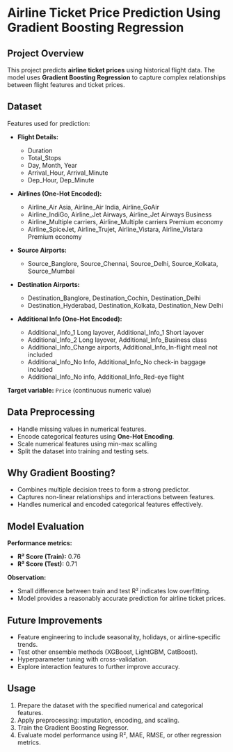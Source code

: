 # Airline Ticket Price Prediction Using Gradient Boosting Regression

## Project Overview
This project predicts **airline ticket prices** using historical flight data. The model uses **Gradient Boosting Regression** to capture complex relationships between flight features and ticket prices.

## Dataset
Features used for prediction:

- **Flight Details:**
  - Duration
  - Total_Stops
  - Day, Month, Year
  - Arrival_Hour, Arrival_Minute
  - Dep_Hour, Dep_Minute

- **Airlines (One-Hot Encoded):**
  - Airline_Air Asia, Airline_Air India, Airline_GoAir
  - Airline_IndiGo, Airline_Jet Airways, Airline_Jet Airways Business
  - Airline_Multiple carriers, Airline_Multiple carriers Premium economy
  - Airline_SpiceJet, Airline_Trujet, Airline_Vistara, Airline_Vistara Premium economy

- **Source Airports:**
  - Source_Banglore, Source_Chennai, Source_Delhi, Source_Kolkata, Source_Mumbai

- **Destination Airports:**
  - Destination_Banglore, Destination_Cochin, Destination_Delhi
  - Destination_Hyderabad, Destination_Kolkata, Destination_New Delhi

- **Additional Info (One-Hot Encoded):**
  - Additional_Info_1 Long layover, Additional_Info_1 Short layover
  - Additional_Info_2 Long layover, Additional_Info_Business class
  - Additional_Info_Change airports, Additional_Info_In-flight meal not included
  - Additional_Info_No Info, Additional_Info_No check-in baggage included
  - Additional_Info_No info, Additional_Info_Red-eye flight

**Target variable:** `Price` (continuous numeric value)

## Data Preprocessing
- Handle missing values in numerical features.  
- Encode categorical features using **One-Hot Encoding**.  
- Scale numerical features using min-max scalling  
- Split the dataset into training and testing sets.

## Why Gradient Boosting?

- Combines multiple decision trees to form a strong predictor.
- Captures non-linear relationships and interactions between features.
- Handles numerical and encoded categorical features effectively.

## Model Evaluation

**Performance metrics:**

- **R² Score (Train):** 0.76
- **R² Score (Test):** 0.71

**Observation:**

- Small difference between train and test R² indicates low overfitting.
- Model provides a reasonably accurate prediction for airline ticket prices.

## Future Improvements

- Feature engineering to include seasonality, holidays, or airline-specific trends.
- Test other ensemble methods (XGBoost, LightGBM, CatBoost).
- Hyperparameter tuning with cross-validation.
- Explore interaction features to further improve accuracy.

## Usage

1. Prepare the dataset with the specified numerical and categorical features.
2. Apply preprocessing: imputation, encoding, and scaling.
3. Train the Gradient Boosting Regressor.
4. Evaluate model performance using R², MAE, RMSE, or other regression metrics.




